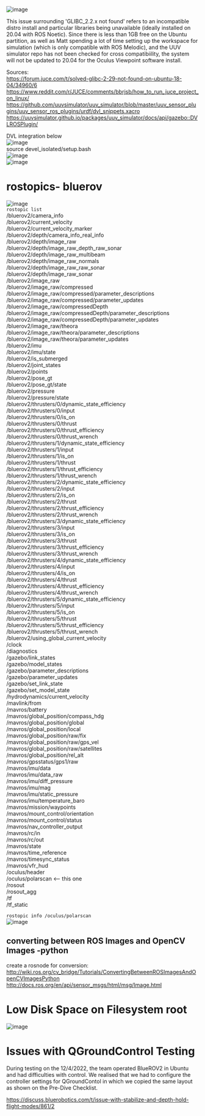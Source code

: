 
![image](https://user-images.githubusercontent.com/88146518/165717601-8453aaf0-f19a-4fc8-aa23-f0cf22758a9d.png)

This issue surrounding 'GLIBC_2.2.x not found' refers to an incompatible distro install and particular libraries being unavailable (ideally installed on 20.04 with ROS Noetic). Since there is less than 1GB free on the Ubuntu partition, as well as Matt spending a lot of time setting up the workspace for simulation (which is only compatible with ROS Melodic), and the UUV simulator repo has not been checked for cross compatibiility, the system will not be updated to 20.04 for the Oculus Viewpoint software install.

Sources:  
https://forum.juce.com/t/solved-glibc-2-29-not-found-on-ubuntu-18-04/34960/6   https://www.reddit.com/r/JUCE/comments/bbrjsb/how_to_run_juce_project_on_linux/  
https://github.com/uuvsimulator/uuv_simulator/blob/master/uuv_sensor_plugins/uuv_sensor_ros_plugins/urdf/dvl_snippets.xacro  
https://uuvsimulator.github.io/packages/uuv_simulator/docs/api/gazebo::DVLROSPlugin/
  
DVL integration below  
![image](https://user-images.githubusercontent.com/88146518/165717685-7a3937ba-7ce2-4e2f-8a3f-098670f49907.png)  
source devel_isolated/setup.bash  
![image](https://user-images.githubusercontent.com/88146518/165717785-32dc2d49-2ba8-46cb-9a1d-a05520fa8c03.png)  
![image](https://user-images.githubusercontent.com/88146518/165717808-36b5e481-b268-4d42-8f5e-4d85c23f7baf.png)  
  
  # rostopics- bluerov  
  ![image](https://user-images.githubusercontent.com/85168871/168003740-e26a76d7-3e36-4a72-9d41-2aa76a5bdda4.png)  
`rostopic list`  
/bluerov2/camera_info  
/bluerov2/current_velocity  
/bluerov2/current_velocity_marker  
/bluerov2/depth/camera_info_real_info  
/bluerov2/depth/image_raw  
/bluerov2/depth/image_raw_depth_raw_sonar  
/bluerov2/depth/image_raw_multibeam  
/bluerov2/depth/image_raw_normals  
/bluerov2/depth/image_raw_raw_sonar  
/bluerov2/depth/image_raw_sonar  
/bluerov2/image_raw  
/bluerov2/image_raw/compressed  
/bluerov2/image_raw/compressed/parameter_descriptions  
/bluerov2/image_raw/compressed/parameter_updates  
/bluerov2/image_raw/compressedDepth  
/bluerov2/image_raw/compressedDepth/parameter_descriptions  
/bluerov2/image_raw/compressedDepth/parameter_updates  
/bluerov2/image_raw/theora  
/bluerov2/image_raw/theora/parameter_descriptions  
/bluerov2/image_raw/theora/parameter_updates  
/bluerov2/imu  
/bluerov2/imu/state  
/bluerov2/is_submerged  
/bluerov2/joint_states  
/bluerov2/points  
/bluerov2/pose_gt  
/bluerov2/pose_gt/state  
/bluerov2/pressure  
/bluerov2/pressure/state  
/bluerov2/thrusters/0/dynamic_state_efficiency  
/bluerov2/thrusters/0/input  
/bluerov2/thrusters/0/is_on  
/bluerov2/thrusters/0/thrust  
/bluerov2/thrusters/0/thrust_efficiency  
/bluerov2/thrusters/0/thrust_wrench  
/bluerov2/thrusters/1/dynamic_state_efficiency  
/bluerov2/thrusters/1/input  
/bluerov2/thrusters/1/is_on  
/bluerov2/thrusters/1/thrust  
/bluerov2/thrusters/1/thrust_efficiency  
/bluerov2/thrusters/1/thrust_wrench  
/bluerov2/thrusters/2/dynamic_state_efficiency  
/bluerov2/thrusters/2/input  
/bluerov2/thrusters/2/is_on  
/bluerov2/thrusters/2/thrust  
/bluerov2/thrusters/2/thrust_efficiency  
/bluerov2/thrusters/2/thrust_wrench  
/bluerov2/thrusters/3/dynamic_state_efficiency  
/bluerov2/thrusters/3/input  
/bluerov2/thrusters/3/is_on  
/bluerov2/thrusters/3/thrust  
/bluerov2/thrusters/3/thrust_efficiency  
/bluerov2/thrusters/3/thrust_wrench  
/bluerov2/thrusters/4/dynamic_state_efficiency  
/bluerov2/thrusters/4/input  
/bluerov2/thrusters/4/is_on  
/bluerov2/thrusters/4/thrust  
/bluerov2/thrusters/4/thrust_efficiency  
/bluerov2/thrusters/4/thrust_wrench  
/bluerov2/thrusters/5/dynamic_state_efficiency  
/bluerov2/thrusters/5/input  
/bluerov2/thrusters/5/is_on  
/bluerov2/thrusters/5/thrust  
/bluerov2/thrusters/5/thrust_efficiency  
/bluerov2/thrusters/5/thrust_wrench  
/bluerov2/using_global_current_velocity  
/clock  
/diagnostics  
/gazebo/link_states  
/gazebo/model_states  
/gazebo/parameter_descriptions  
/gazebo/parameter_updates  
/gazebo/set_link_state  
/gazebo/set_model_state  
/hydrodynamics/current_velocity  
/mavlink/from  
/mavros/battery  
/mavros/global_position/compass_hdg  
/mavros/global_position/global  
/mavros/global_position/local  
/mavros/global_position/raw/fix  
/mavros/global_position/raw/gps_vel  
/mavros/global_position/raw/satellites  
/mavros/global_position/rel_alt  
/mavros/gpsstatus/gps1/raw  
/mavros/imu/data  
/mavros/imu/data_raw  
/mavros/imu/diff_pressure  
/mavros/imu/mag  
/mavros/imu/static_pressure  
/mavros/imu/temperature_baro  
/mavros/mission/waypoints  
/mavros/mount_control/orientation  
/mavros/mount_control/status  
/mavros/nav_controller_output  
/mavros/rc/in  
/mavros/rc/out  
/mavros/state  
/mavros/time_reference  
/mavros/timesync_status  
/mavros/vfr_hud  
/oculus/header  
/oculus/polarscan <-- this one  
/rosout  
/rosout_agg  
/tf  
/tf_static  
    
`rostopic info /oculus/polarscan`  
![image](https://user-images.githubusercontent.com/85168871/168223356-721eba2a-3681-4a2f-bf9d-00ea3c4ee8c6.png)  
  
  ## converting between ROS Images and OpenCV Images -python 
  create a rosnode for conversion:
  http://wiki.ros.org/cv_bridge/Tutorials/ConvertingBetweenROSImagesAndOpenCVImagesPython
  http://docs.ros.org/en/api/sensor_msgs/html/msg/Image.html
  
  
# Low Disk Space on Filesystem root  
![image](https://user-images.githubusercontent.com/85168871/172077211-0dff1030-2844-4868-936b-9b6fceea4891.png)  

# Issues with QGroundControl Testing 
  
During testing on the 12/4/2022, the team operated BlueROV2 in Ubuntu and had difficulties with control. We realised that we had to configure the controller settings for QGroundContol in which we copied the same layout as shown on the Pre-Dive Checklist.

https://discuss.bluerobotics.com/t/issue-with-stabilize-and-depth-hold-flight-modes/861/2

